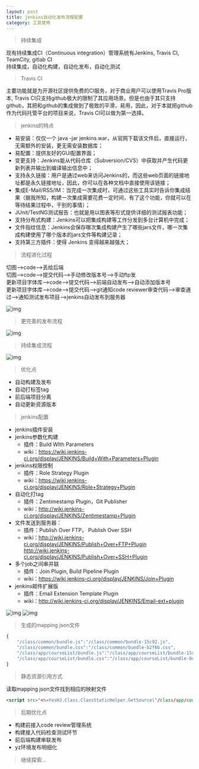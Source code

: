 ```yaml
---
layout: post
title: jenkins自动化发布流程配置
category: 工具使用
---
```


>持续集成

现有持续集成CI（Continuous integration）管理系统有Jenkins, Travis CI, TeamCity, gitlab CI<br>
持续集成，自动化构建，自动化发布，自动化测试

>Travis CI

主要功能就是为开源社区提供免费的CI服务，对于商业用户可以使用Travis Pro版本,
Travis CI只支持github极大的限制了其应用场景。但是也由于其只支持github，其把和github的集成做到了极致的平滑，易用，因此，对于本就把github作为代码托管平台的项目来说，Travis CI可以做为第一选择。

>jenkins的特点

* 易安装：仅仅一个 java -jar jenkins.war，从官网下载该文件后，直接运行，无需额外的安装，更无需安装数据库； 
* 易配置：提供友好的GUI配置界面；
* 变更支持：Jenkins能从代码仓库（Subversion/CVS）中获取并产生代码更新列表并输出到编译输出信息中；
* 支持永久链接：用户是通过web来访问Jenkins的，而这些web页面的链接地址都是永久链接地址，因此，你可以在各种文档中直接使用该链接；
* 集成E-Mail/RSS/IM：当完成一次集成时，可通过这些工具实时告诉你集成结果（据我所知，构建一次集成需要花费一定时间，有了这个功能，你就可以在等待结果过程中，干别的事情）；
* JUnit/TestNG测试报告：也就是用以图表等形式提供详细的测试报表功能；
* 支持分布式构建：Jenkins可以把集成构建等工作分发到多台计算机中完成；
* 文件指纹信息：Jenkins会保存哪次集成构建产生了哪些jars文件，哪一次集成构建使用了哪个版本的jars文件等构建记录；
* 支持第三方插件：使得 Jenkins 变得越来越强大；

>流程进化过程

切图-->code-->丢给后端<br>
切图-->code-->提交代码-->手动修改版本号-->手动ftp发<br>
更新项目字体库-->code-->提交代码-->前端自动发布-->自动添加版本号 <br>
更新项目字体库-->code-->提交代码-->git通知code reviewer审查代码-->审查通过-->通知测试发布项目-->jenkins自动发布到服务器<br>

![img](/blog/images/jenkins01.png)<br>

>更完善的发布流程

![img](/blog/images/jenkins03.png)


>持续集成流程

![img](/blog/images/jenkins02.png)

>优化点

* 自动构建及发布
* 自动打标签tag
* 前后端项目分离
* 自动更新资源版本

>jenkins配置

* jenkins插件安装
* jenkins参数化构建
	* 插件：Build WIth Parameters
	* wiki：https://wiki.jenkins-ci.org/display/JENKINS/Build+With+Parameters+Plugin
* jenkins权限控制
	* 插件：Role Strategy Plugin
	* wiki：https://wiki.jenkins-ci.org/display/JENKINS/Role+Strategy+Plugin
* 自动化打tag
	* 插件：Zentimestamp Plugin，Git Publisher
	* wiki：http://wiki.jenkins-ci.org/display/JENKINS/Zentimestamp+Plugin
* 文件发送到服务器：
	* 插件：Publish Over FTP， Publish Over SSH
	* wiki：http://wiki.jenkins-ci.org/display/JENKINS/Publish+Over+FTP+Plugin
     		http://wiki.jenkins-ci.org/display/JENKINS/Publish+Over+SSH+Plugin
* 多个job之间串并联
	* 插件：Join Plugin, Build Pipeline Plugin
	* wiki：https://wiki.jenkins-ci.org/display/JENKINS/Join+Plugin
* jenkins邮件扩展版
	* 插件：Email Extension Template Plugin
	* wiki：http://wiki.jenkins-ci.org/display/JENKINS/Email-ext+plugin


![img](/blog/images/jenkins04.png)
![img](/blog/images/jenkins05.png)

>生成的mapping json文件

```js
{
	"/class/common/bundle.js":"/class/common/bundle-15c92.js",
	"/class/common/bundle.css":"/class/common/bundle-b2f6b.css",
	"/class/app/courseList/bundle.js":"/class/app/courseList/bundle-15c92.js",
	"/class/app/courseList/bundle.css":"/class/app/courseList/bundle-0d8b6.css"
}
```

>静态资源引用方式

读取mapping json文件找到相应的映射文件

```html
<script src="<%=YesHJ.Class.ClassStaticHelper.GetSource("/class/app/course/bundle.js")%>"></script>
```

>后期优化点

* 构建前接入code review管理系统
* 构建接入代码检查测试环节
* 前后端构建串联发布
* yz环境发布明细化


>继续探索...

